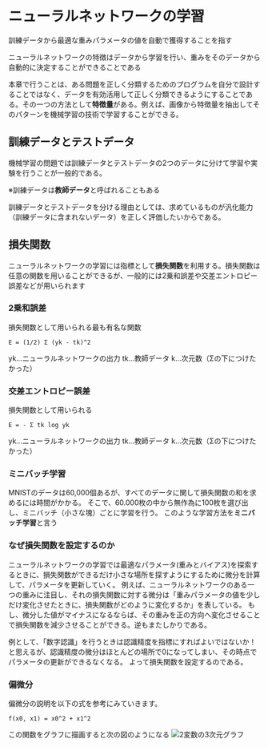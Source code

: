 # ニューラルネットワークの学習
訓練データから最適な重みパラメータの値を自動で獲得することを指す

ニューラルネットワークの特徴はデータから学習を行い、重みをそのデータから自動的に決定することができることである

本章で行うことは、ある問題を正しく分類するためのプログラムを自分で設計することではなく、データを有効活用して正しく分類できるようにすることである。その一つの方法として**特徴量**がある。例えば、画像から特徴量を抽出してそのパターンを機械学習の技術で学習することができる。

## 訓練データとテストデータ
機械学習の問題では訓練データとテストデータの2つのデータに分けて学習や実験を行うことが一般的である。

※訓練データは**教師データ**と呼ばれることもある

訓練データとテストデータを分ける理由としては、求めているものが汎化能力（訓練データに含まれないデータ）を正しく評価したいからである。

## 損失関数
ニューラルネットワークの学習には指標として**損失関数**を利用する。損失関数は任意の関数を用いることができるが、一般的には2乗和誤差や交差エントロピー誤差などが用いられます

### 2乗和誤差
損失関数として用いられる最も有名な関数
```
E = (1/2) Σ (yk - tk)^2
```
yk…ニューラルネットワークの出力
tk…教師データ
k…次元数（Σの下につけたかった）

### 交差エントロピー誤差
損失関数として用いられる
```
E = - Σ tk log yk
```
yk…ニューラルネットワークの出力
tk…教師データ
k…次元数（Σの下につけたかった）

### ミニバッチ学習
MNISTのデータは60,000個あるが、すべてのデータに関して損失関数の和を求めるには時間がかかる。
そこで、60.000枚の中から無作為に100枚を選び出し、ミニバッチ（小さな塊）ごとに学習を行う。
このような学習方法を**ミニバッチ学習**と言う

### なぜ損失関数を設定するのか
ニューラルネットワークの学習では最適なパラメータ(重みとバイアス)を探索するときに、損失関数ができるだけ小さな場所を探すようにするために微分を計算して、パラメータを更新していく。
例えば、ニューラルネットワークのある一つの重みに注目し、それの損失関数に対する微分は「重みパラメータの値を少しだけ変化させたときに、損失関数がどのように変化するか」を表している。
もし、微分した値がマイナスになるならば、その重みを正の方向へ変化させることで損失関数を減少させることができる。逆もまたしかりである。

例として、「数字認識」を行うときは認識精度を指標にすればよいではないか！と思えるが、認識精度の微分はほとんどの場所で0になってしまい、その時点でパラメータの更新ができるなくなる。
よって損失関数を設定するのである。

### 偏微分
偏微分の説明を以下の式を参考にみていきます。
```
f(x0, x1) = x0^2 + x1^2
```
この関数をグラフに描画すると次の図のようになる
![2変数の3次元グラフ](img/3dgraph.png,"2変数の3次元グラフ")
